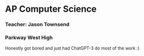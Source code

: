 # AP Computer Science
### Teacher: Jason Townsend
### Parkway West High
Honestly got bored and just had ChatGPT-3 do most of the work :)